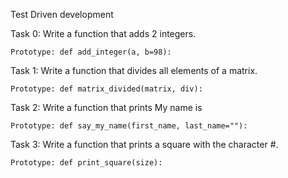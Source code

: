 Test Driven development

Task 0: Write a function that adds 2 integers.

    Prototype: def add_integer(a, b=98):

Task 1: Write a function that divides all elements of a matrix.

    Prototype: def matrix_divided(matrix, div):

Task 2: Write a function that prints My name is <first name> <last name>

    Prototype: def say_my_name(first_name, last_name=""):

Task 3: Write a function that prints a square with the character #.

    Prototype: def print_square(size):